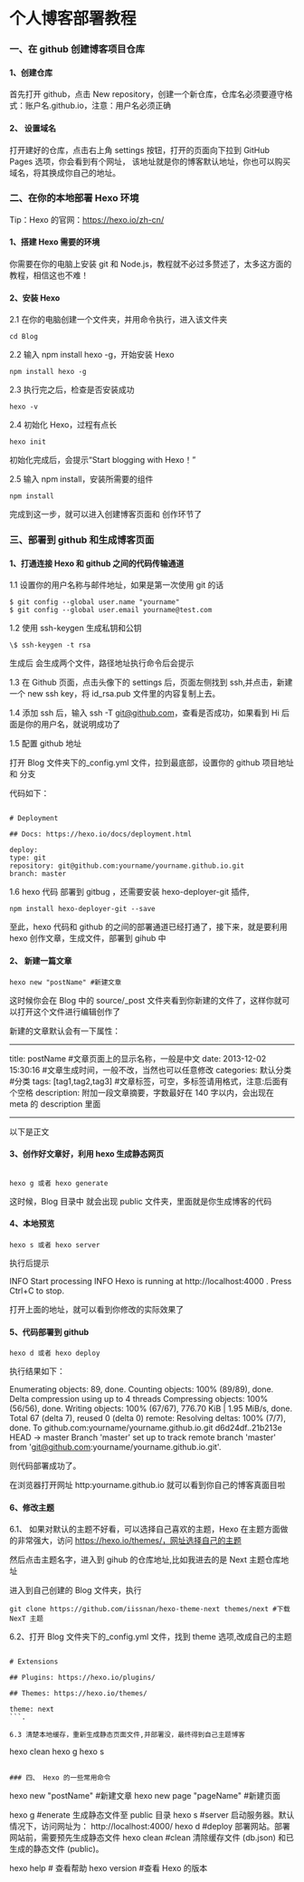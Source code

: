 # 个人博客部署教程

### 一、在 github 创建博客项目仓库

#### 1、创建仓库

首先打开 github，点击 New repository，创建一个新仓库，仓库名必须要遵守格式：账户名.github.io，注意：用户名必须正确

#### 2、 设置域名

打开建好的仓库，点击右上角 settings 按钮，打开的页面向下拉到 GitHub Pages 选项，你会看到有个网址， 该地址就是你的博客默认地址，你也可以购买域名，将其换成你自己的地址。

### 二、在你的本地部署 Hexo 环境

Tip：Hexo 的官网：https://hexo.io/zh-cn/

#### 1、搭建 Hexo 需要的环境

你需要在你的电脑上安装 git 和 Node.js，教程就不必过多赘述了，太多这方面的教程，相信这也不难！

#### 2、安装 Hexo

2.1 在你的电脑创建一个文件夹，并用命令执行，进入该文件夹

```
cd Blog
```

2.2 输入 npm install hexo -g，开始安装 Hexo

```
npm install hexo -g
```

2.3 执行完之后，检查是否安装成功

```
hexo -v
```

2.4 初始化 Hexo，过程有点长

```
hexo init
```

初始化完成后，会提示“Start blogging with Hexo！”

2.5 输入 npm install，安装所需要的组件

```
npm install
```

完成到这一步，就可以进入创建博客页面和 创作环节了

### 三、部署到 github 和生成博客页面

#### 1、打通连接 Hexo 和 github 之间的代码传输通道

1.1 设置你的用户名称与邮件地址，如果是第一次使用 git 的话

```
$ git config --global user.name "yourname"
$ git config --global user.email yourname@test.com
```

1.2 使用 ssh-keygen 生成私钥和公钥

```
\$ ssh-keygen -t rsa
```

生成后 会生成两个文件，路径地址执行命令后会提示

1.3 在 Github 页面，点击头像下的 settings 后，页面左侧找到 ssh,并点击，新建一个 new ssh key，将 id_rsa.pub 文件里的内容复制上去。

1.4 添加 ssh 后，输入 ssh -T git@github.com，查看是否成功，如果看到 Hi 后面是你的用户名，就说明成功了

1.5 配置 github 地址

打开 Blog 文件夹下的\_config.yml 文件，拉到最底部，设置你的 github 项目地址和 分支

代码如下：

```

# Deployment

## Docs: https://hexo.io/docs/deployment.html

deploy:
type: git
repository: git@github.com:yourname/yourname.github.io.git
branch: master
```

1.6 hexo 代码 部署到 gitbug ，还需要安装 hexo-deployer-git 插件,

```
npm install hexo-deployer-git --save
```

至此，hexo 代码和 github 的之间的部署通道已经打通了，接下来，就是要利用 hexo 创作文章，生成文件，部署到 gihub 中

#### 2、 新建一篇文章

```
hexo new "postName" #新建文章
```

这时候你会在 Blog 中的 source/\_post 文件夹看到你新建的文件了，这样你就可以打开这个文件进行编辑创作了

新建的文章默认会有一下属性：

---

title: postName #文章页面上的显示名称，一般是中文
date: 2013-12-02 15:30:16 #文章生成时间，一般不改，当然也可以任意修改
categories: 默认分类 #分类
tags: [tag1,tag2,tag3] #文章标签，可空，多标签请用格式，注意:后面有个空格
description: 附加一段文章摘要，字数最好在 140 字以内，会出现在 meta 的 description 里面

---

以下是正文

#### 3、创作好文章好，利用 hexo 生成静态网页

```

hexo g 或者 hexo generate
```

这时候，Blog 目录中 就会出现 public 文件夹，里面就是你生成博客的代码

#### 4、本地预览

```
hexo s 或者 hexo server
```

执行后提示

INFO Start processing
INFO Hexo is running at http://localhost:4000 . Press Ctrl+C to stop.

打开上面的地址，就可以看到你修改的实际效果了

#### 5、代码部署到 github

```
hexo d 或者 hexo deploy
```

执行结果如下：

Enumerating objects: 89, done.
Counting objects: 100% (89/89), done.
Delta compression using up to 4 threads
Compressing objects: 100% (56/56), done.
Writing objects: 100% (67/67), 776.70 KiB | 1.95 MiB/s, done.
Total 67 (delta 7), reused 0 (delta 0)
remote: Resolving deltas: 100% (7/7), done.
To github.com:yourname/yourname.github.io.git
d6d24df..21b213e HEAD -> master
Branch 'master' set up to track remote branch 'master' from 'git@github.com:yourname/yourname.github.io.git'.

则代码部署成功了。

在浏览器打开网址 http:yourname.github.io 就可以看到你自己的博客真面目啦

#### 6、修改主题

6.1、 如果对默认的主题不好看，可以选择自己喜欢的主题，Hexo 在主题方面做的非常强大，访问 https://hexo.io/themes/，网址选择自己的主题

然后点击主题名字，进入到 gihub 的仓库地址,比如我进去的是 Next 主题仓库地址

进入到自己创建的 Blog 文件夹，执行

```
git clone https://github.com/iissnan/hexo-theme-next themes/next #下载 NexT 主题
```

6.2、打开 Blog 文件夹下的\_config.yml 文件，找到 theme 选项,改成自己的主题

````

# Extensions

## Plugins: https://hexo.io/plugins/

## Themes: https://hexo.io/themes/

theme: next
```.

6.3 清楚本地缓存，重新生成静态页面文件,并部署没，最终得到自己主题博客

````

hexo clean
hexo g
hexo s

```.

### 四、 Hexo 的一些常用命令

```

hexo new "postName" #新建文章
hexo new page "pageName" #新建页面

hexo g #enerate 生成静态文件至 public 目录
hexo s #server 启动服务器。默认情况下，访问网址为： http://localhost:4000/
hexo d #deploy 部署网站。部署网站前，需要预先生成静态文件
hexo clean #clean 清除缓存文件 (db.json) 和已生成的静态文件 (public)。

hexo help # 查看帮助
hexo version #查看 Hexo 的版本

```

```

